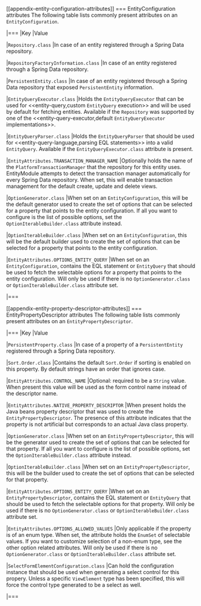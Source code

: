 [[appendix-entity-configuration-attributes]]
=== EntityConfiguration attributes
The following table lists commonly present attributes on an `EntityConfiguration`.

|===
|Key |Value

|`Repository.class`
|In case of an entity registered through a Spring Data repository.

|`RepositoryFactoryInformation.class`
|In case of an entity registered through a Spring Data repository.

|`PersistentEntity.class`
|In case of an entity registered through a Spring Data repository that exposed `PersistentEntity` information.

|`EntityQueryExecutor.class`
|Holds the `EntityQueryExecutor` that can be used for <<entity-query,custom `EntityQuery` execution>> and will be used by default for fetching entities.
Available if the `Repository` was supported by one of the <<entity-query-executor,default `EntityQueryExecutor` implementations>>.

|`EntityQueryParser.class`
|Holds the `EntityQueryParser` that should be used for <<entity-query-language,parsing EQL statements>> into a valid `EntityQuery`.
Available if the `EntityQueryExecutor.class` attribute is present.

|`EntityAttributes.TRANSACTION_MANAGER_NAME`
|Optionally holds the name of the `PlatformTransactionManager` that the repository for this entity uses.
EntityModule attempts to detect the transaction manager automatically for every Spring Data repository.
When set, this will enable transaction management for the default create, update and delete views.

|`OptionGenerator.class`
|When set on an `EntityConfiguration`, this will be the default generator used to create the set of options that can be selected for a property that points to the entity configuration.
If all you want to configure is the list of possible options, set the `OptionIterableBuilder.class` attribute instead.

|`OptionIterableBuilder.class`
|When set on an `EntityConfiguration`, this will be the default builder used to create the set of options that can be selected for a property that points to the entity configuration.

|`EntityAttributes.OPTIONS_ENTITY_QUERY`
|When set on an `EntityConfiguration`, contains the EQL statement or `EntityQuery` that should be used to fetch the selectable options for a property that points to the entity configuration.
Will only be used if there is no `OptionGenerator.class` or `OptionIterableBuilder.class` attribute set.

|===

[[appendix-entity-property-descriptor-attributes]]
=== EntityPropertyDescriptor attributes
The following table lists commonly present attributes on an `EntityPropertyDescriptor`.

|===
|Key |Value

|`PersistentProperty.class`
|In case of a property of a `PersistentEntity` registered through a Spring Data repository.

|`Sort.Order.class`
|Contains the default `Sort.Order` if sorting is enabled on this property.
By default strings have an order that ignores case.

|`EntityAttributes.CONTROL_NAME`
|Optional: required to be a `String` value.
When present this value will be used as the form control name instead of the descriptor name.

|`EntityAttributes.NATIVE_PROPERTY_DESCRIPTOR`
|When present holds the Java beans property descriptor that was used to create the `EntityPropertyDescriptor`.
The presence of this attribute indicates that the property is not artificial but corresponds to an actual Java class property.

|`OptionGenerator.class`
|When set on an `EntityPropertyDescriptor`, this will be the generator used to create the set of options that can be selected for that property.
If all you want to configure is the list of possible options, set the `OptionIterableBuilder.class` attribute instead.

|`OptionIterableBuilder.class`
|When set on an `EntityPropertyDescriptor`, this will be the builder used to create the set of options that can be selected for that property.

|`EntityAttributes.OPTIONS_ENTITY_QUERY`
|When set on an `EntityPropertyDescriptor`, contains the EQL statement or `EntityQuery` that should be used to fetch the selectable options for that property.
Will only be used if there is no `OptionGenerator.class` or `OptionIterableBuilder.class` attribute set.

|`EntityAttributes.OPTIONS_ALLOWED_VALUES`
|Only applicable if the property is of an enum type.
When set, the attribute holds the `EnumSet` of selectable values.
If you want to customize selection of a non-enum type, see the other option related attributes.
Will only be used if there is no `OptionGenerator.class` or `OptionIterableBuilder.class` attribute set.

|`SelectFormElementConfiguration.class`
|Can hold the configuration instance that should be used when generating a select control for this propery.
Unless a specific `ViewElement` type has been specified, this will force the control type generated to be a select as well.

|===
